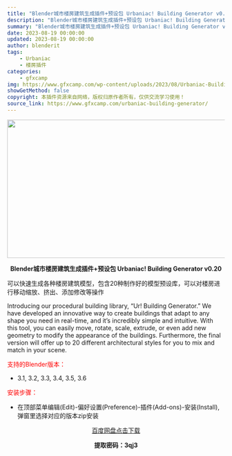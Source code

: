 ```yaml
---
title: "Blender城市楼房建筑生成插件+预设包 Urbaniac! Building Generator v0.20"
description: "Blender城市楼房建筑生成插件+预设包 Urbaniac! Building Generator v0.20 可以快速生成各种楼房建筑模型，包含20种制作好的模型预设库，可以对楼房进行移动缩放、挤..."
summary: "Blender城市楼房建筑生成插件+预设包 Urbaniac! Building Generator v0.20 可以快速生成各种楼房建筑模型，包含20种制作好的模型预设库，可以对楼房进行移动缩放、挤..."
date: 2023-08-19 00:00:00
updated: 2023-08-19 00:00:00
author: blenderit
tags: 
    - Urbaniac
    - 楼房插件
categories:
    - gfxcamp
img: https://www.gfxcamp.com/wp-content/uploads/2023/08/Urbaniac-Building-Generator.jpg
showGetMethod: false
copyright: 本插件资源来自网络，版权归原作者所有，仅供交流学习使用！
source_link: https://www.gfxcamp.com/urbaniac-building-generator/
---
```

<div><p><img decoding="async" class="aligncenter size-full wp-image-114462" src="https://www.gfxcamp.com/wp-content/uploads/2023/08/Urbaniac-Building-Generator.jpg" data-src="https://www.gfxcamp.com/wp-content/uploads/2023/08/Urbaniac-Building-Generator.jpg" alt="" width="640" height="320" data-srcset="https://www.gfxcamp.com/wp-content/uploads/2023/08/Urbaniac-Building-Generator.jpg 640w, https://www.gfxcamp.com/wp-content/uploads/2023/08/Urbaniac-Building-Generator-150x75.jpg 150w" data-sizes="(max-width: 640px) 100vw, 640px"></p><p style="text-align: center;"><strong>Blender城市楼房建筑生成插件+预设包 Urbaniac! Building Generator v0.20</strong></p><p>可以快速生成各种楼房建筑模型，包含20种制作好的模型预设库，可以对楼房进行移动缩放、挤出、添加修改等操作</p><p>Introducing our procedural building library, “Ur! Building Generator.” We have developed an innovative way to create buildings that adapt to any shape you need in real-time, and it’s incredibly simple and intuitive. With this tool, you can easily move, rotate, scale, extrude, or even add new geometry to modify the appearance of the buildings. Furthermore, the final version will offer up to 20 different architectural styles for you to mix and match in your scene.</p><p style="text-align: left;"><span style="color: #ff0000;">支持的Blender版本：</span></p><ul>
<li style="text-align: left;">3.1, 3.2, 3.3, 3.4, 3.5, 3.6</li>
</ul><p style="text-align: left;"><span style="color: #ff0000;">安装步骤：</span></p><ul>
<li>在顶部菜单编辑(Edit)-偏好设置(Preference)-插件(Add-ons)-安装(Install),弹窗里选择对应的版本zip安装</li>
</ul><p style="text-align: center;"><a class="maxbutton-3 maxbutton maxbutton-baidu" target="_blank" rel="noopener" href="https://pan.baidu.com/s/1IVW_poHM8Eg-j23diASY0A?pwd=3qj3"><span class="mb-text">百度网盘点击下载</span></a></p><p style="text-align: center;"><strong>提取密码：3qj3</strong></p></div>
